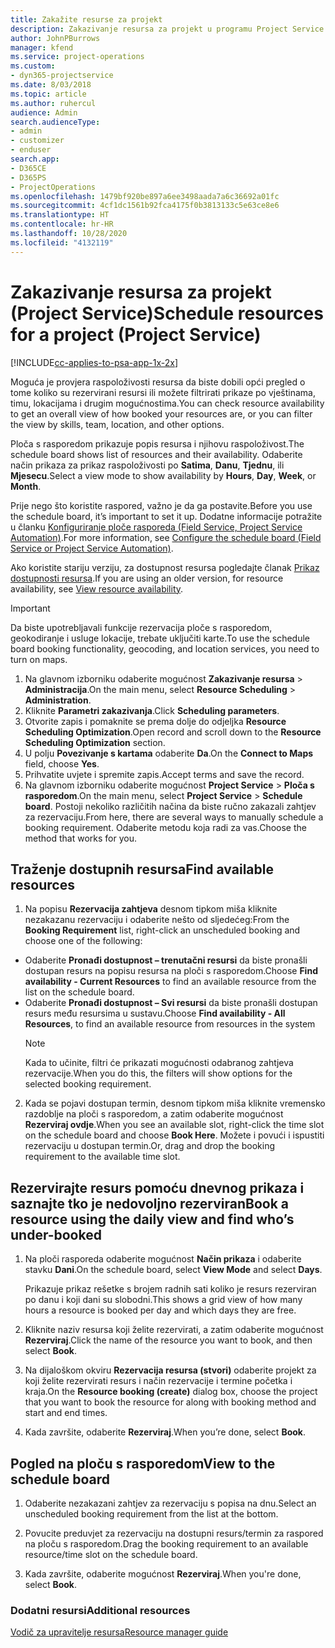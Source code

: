 ```yaml
---
title: Zakažite resurse za projekt
description: Zakazivanje resursa za projekt u programu Project Service
author: JohnPBurrows
manager: kfend
ms.service: project-operations
ms.custom:
- dyn365-projectservice
ms.date: 8/03/2018
ms.topic: article
ms.author: ruhercul
audience: Admin
search.audienceType:
- admin
- customizer
- enduser
search.app:
- D365CE
- D365PS
- ProjectOperations
ms.openlocfilehash: 1479bf920be897a6ee3498aada7a6c36692a01fc
ms.sourcegitcommit: 4cf1dc1561b92fca4175f0b3813133c5e63ce8e6
ms.translationtype: HT
ms.contentlocale: hr-HR
ms.lasthandoff: 10/28/2020
ms.locfileid: "4132119"
---
```

# <a name="schedule-resources-for-a-project-project-service"></a><span data-ttu-id="cf3a5-103">Zakazivanje resursa za projekt (Project Service)</span><span class="sxs-lookup"><span data-stu-id="cf3a5-103">Schedule resources for a project (Project Service)</span></span>

[!INCLUDE[cc-applies-to-psa-app-1x-2x](../includes/cc-applies-to-psa-app-1x-2x.md)]

<span data-ttu-id="cf3a5-104">Moguća je provjera raspoloživosti resursa da biste dobili opći pregled o tome koliko su rezervirani resursi ili možete filtrirati prikaze po vještinama, timu, lokacijama i drugim mogućnostima.</span><span class="sxs-lookup"><span data-stu-id="cf3a5-104">You can check resource availability to get an overall view of how booked your resources are, or you can filter the view by skills, team, location, and other options.</span></span>  
  
<span data-ttu-id="cf3a5-105">Ploča s rasporedom prikazuje popis resursa i njihovu raspoloživost.</span><span class="sxs-lookup"><span data-stu-id="cf3a5-105">The schedule board shows list of resources and their availability.</span></span> <span data-ttu-id="cf3a5-106">Odaberite način prikaza za prikaz raspoloživosti po **Satima**, **Danu**, **Tjednu**, ili **Mjesecu**.</span><span class="sxs-lookup"><span data-stu-id="cf3a5-106">Select a view mode to show availability by **Hours**, **Day**, **Week**, or **Month**.</span></span>  
  
<span data-ttu-id="cf3a5-107">Prije nego što koristite raspored, važno je da ga postavite.</span><span class="sxs-lookup"><span data-stu-id="cf3a5-107">Before you use the schedule board, it’s important to set it up.</span></span> <span data-ttu-id="cf3a5-108">Dodatne informacije potražite u članku [Konfiguriranje ploče rasporeda (Field Service, Project Service Automation)](https://docs.microsoft.com/dynamics365/field-service/configure-schedule-board).</span><span class="sxs-lookup"><span data-stu-id="cf3a5-108">For more information, see [Configure the schedule board (Field Service or Project Service Automation)](https://docs.microsoft.com/dynamics365/field-service/configure-schedule-board).</span></span>
  
<span data-ttu-id="cf3a5-109">Ako koristite stariju verziju, za dostupnost resursa pogledajte članak [Prikaz dostupnosti resursa](../psa/view-resource-availability.md).</span><span class="sxs-lookup"><span data-stu-id="cf3a5-109">If you are using an older version, for resource availability, see [View resource availability](../psa/view-resource-availability.md).</span></span>  

> [!IMPORTANT]
>  <span data-ttu-id="cf3a5-110">Da biste upotrebljavali funkcije rezervacija ploče s rasporedom, geokodiranje i usluge lokacije, trebate uključiti karte.</span><span class="sxs-lookup"><span data-stu-id="cf3a5-110">To use the schedule board booking functionality, geocoding, and location services, you need to turn on maps.</span></span>  
> 
> 1. <span data-ttu-id="cf3a5-111">Na glavnom izborniku odaberite mogućnost **Zakazivanje resursa** > **Administracija**.</span><span class="sxs-lookup"><span data-stu-id="cf3a5-111">On the main menu, select **Resource Scheduling** > **Administration**.</span></span>  
> 2. <span data-ttu-id="cf3a5-112">Kliknite **Parametri zakazivanja**.</span><span class="sxs-lookup"><span data-stu-id="cf3a5-112">Click **Scheduling parameters**.</span></span>  
> 3. <span data-ttu-id="cf3a5-113">Otvorite zapis i pomaknite se prema dolje do odjeljka **Resource Scheduling Optimization**.</span><span class="sxs-lookup"><span data-stu-id="cf3a5-113">Open record and scroll down to the **Resource Scheduling Optimization** section.</span></span>  
> 4. <span data-ttu-id="cf3a5-114">U polju **Povezivanje s kartama** odaberite **Da**.</span><span class="sxs-lookup"><span data-stu-id="cf3a5-114">On the **Connect to Maps** field, choose **Yes**.</span></span>  
> 5. <span data-ttu-id="cf3a5-115">Prihvatite uvjete i spremite zapis.</span><span class="sxs-lookup"><span data-stu-id="cf3a5-115">Accept terms and save the record.</span></span>  
> 6. <span data-ttu-id="cf3a5-116">Na glavnom izborniku odaberite mogućnost **Project Service** > **Ploča s rasporedom**.</span><span class="sxs-lookup"><span data-stu-id="cf3a5-116">On the main menu, select **Project Service** > **Schedule board**.</span></span> <span data-ttu-id="cf3a5-117">Postoji nekoliko različitih načina da biste ručno zakazali zahtjev za rezervaciju.</span><span class="sxs-lookup"><span data-stu-id="cf3a5-117">From here, there are several ways to manually schedule a booking requirement.</span></span> <span data-ttu-id="cf3a5-118">Odaberite metodu koja radi za vas.</span><span class="sxs-lookup"><span data-stu-id="cf3a5-118">Choose the method that works for you.</span></span>
  
## <a name="find-available-resources"></a><span data-ttu-id="cf3a5-119">Traženje dostupnih resursa</span><span class="sxs-lookup"><span data-stu-id="cf3a5-119">Find available resources</span></span>

1.  <span data-ttu-id="cf3a5-120">Na popisu **Rezervacija zahtjeva** desnom tipkom miša kliknite nezakazanu rezervaciju i odaberite nešto od sljedećeg:</span><span class="sxs-lookup"><span data-stu-id="cf3a5-120">From the **Booking Requirement** list, right-click an unscheduled booking and choose one of the following:</span></span>  
  
- <span data-ttu-id="cf3a5-121">Odaberite **Pronađi dostupnost – trenutačni resursi** da biste pronašli dostupan resurs na popisu resursa na ploči s rasporedom.</span><span class="sxs-lookup"><span data-stu-id="cf3a5-121">Choose **Find availability - Current Resources** to find an available resource from the list on the schedule board.</span></span>  
- <span data-ttu-id="cf3a5-122">Odaberite **Pronađi dostupnost – Svi resursi** da biste pronašli dostupan resurs među resursima u sustavu.</span><span class="sxs-lookup"><span data-stu-id="cf3a5-122">Choose **Find availability - All Resources**, to find an available resource from resources in the system</span></span>  
   > [!NOTE]
   >  <span data-ttu-id="cf3a5-123">Kada to učinite, filtri će prikazati mogućnosti odabranog zahtjeva rezervacije.</span><span class="sxs-lookup"><span data-stu-id="cf3a5-123">When you do this, the filters will show options for the selected booking requirement.</span></span>  
  
2. <span data-ttu-id="cf3a5-124">Kada se pojavi dostupan termin, desnom tipkom miša kliknite vremensko razdoblje na ploči s rasporedom, a zatim odaberite mogućnost **Rezerviraj ovdje**.</span><span class="sxs-lookup"><span data-stu-id="cf3a5-124">When you see an available slot, right-click the time slot on the schedule board and choose **Book Here**.</span></span> <span data-ttu-id="cf3a5-125">Možete i povući i ispustiti rezervaciju u dostupan termin.</span><span class="sxs-lookup"><span data-stu-id="cf3a5-125">Or, drag and drop the booking requirement to the available time slot.</span></span>  
  

## <a name="book-a-resource-using-the-daily-view-and-find-whos-under-booked"></a><span data-ttu-id="cf3a5-126">Rezervirajte resurs pomoću dnevnog prikaza i saznajte tko je nedovoljno rezerviran</span><span class="sxs-lookup"><span data-stu-id="cf3a5-126">Book a resource using the daily view and find who’s under-booked</span></span>
  
1.  <span data-ttu-id="cf3a5-127">Na ploči rasporeda odaberite mogućnost **Način prikaza** i odaberite stavku **Dani**.</span><span class="sxs-lookup"><span data-stu-id="cf3a5-127">On the schedule board, select **View Mode** and select **Days**.</span></span>  
  
    <span data-ttu-id="cf3a5-128">Prikazuje prikaz rešetke s brojem radnih sati koliko je resurs rezerviran po danu i koji dani su slobodni.</span><span class="sxs-lookup"><span data-stu-id="cf3a5-128">This shows a grid view of how many hours a resource is booked per day and which days they are free.</span></span>  
  
2.  <span data-ttu-id="cf3a5-129">Kliknite naziv resursa koji želite rezervirati, a zatim odaberite mogućnost **Rezerviraj**.</span><span class="sxs-lookup"><span data-stu-id="cf3a5-129">Click the name of the resource you want to book, and then select **Book**.</span></span>  
  
3.  <span data-ttu-id="cf3a5-130">Na dijaloškom okviru **Rezervacija resursa (stvori)** odaberite projekt za koji želite rezervirati resurs i način rezervacije i termine početka i kraja.</span><span class="sxs-lookup"><span data-stu-id="cf3a5-130">On the **Resource booking (create)** dialog box, choose the project that you want to book the resource for along with booking method and start and end times.</span></span>  
  
4.  <span data-ttu-id="cf3a5-131">Kada završite, odaberite **Rezerviraj**.</span><span class="sxs-lookup"><span data-stu-id="cf3a5-131">When you’re done, select **Book**.</span></span>  
  
## <a name="view-to-the-schedule-board"></a><span data-ttu-id="cf3a5-132">Pogled na ploču s rasporedom</span><span class="sxs-lookup"><span data-stu-id="cf3a5-132">View to the schedule board</span></span>
  
1.  <span data-ttu-id="cf3a5-133">Odaberite nezakazani zahtjev za rezervaciju s popisa na dnu.</span><span class="sxs-lookup"><span data-stu-id="cf3a5-133">Select an unscheduled booking requirement from the list at the bottom.</span></span>  
  
2.  <span data-ttu-id="cf3a5-134">Povucite preduvjet za rezervaciju na dostupni resurs/termin za raspored na ploču s rasporedom.</span><span class="sxs-lookup"><span data-stu-id="cf3a5-134">Drag the booking requirement to an available resource/time slot on the schedule board.</span></span>  
  
3.  <span data-ttu-id="cf3a5-135">Kada završite, odaberite mogućnost **Rezerviraj**.</span><span class="sxs-lookup"><span data-stu-id="cf3a5-135">When you're done, select **Book**.</span></span>  
  
### <a name="additional-resources"></a><span data-ttu-id="cf3a5-136">Dodatni resursi</span><span class="sxs-lookup"><span data-stu-id="cf3a5-136">Additional resources</span></span>  
 [<span data-ttu-id="cf3a5-137">Vodič za upravitelje resursa</span><span class="sxs-lookup"><span data-stu-id="cf3a5-137">Resource manager guide</span></span>](../psa/resource-manager-guide.md)
